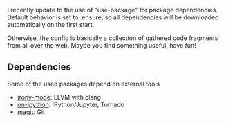 I recently update to the use of "use-package" for package
dependencies. Default behavior is set to :ensure, so all dependencies
will be downloaded automatically on the first start.

Otherwise, the config is basically a collection of gathered code
fragments from all over the web. Maybe you find something useful, have
fun!

## Dependencies
Some of the used packages depend on external tools
- [irony-mode](https://github.com/Sarcasm/irony-mode): LLVM with clang
- [on-ipython](https://github.com/gregsexton/ob-ipython): IPython/Jupyter, Tornado
- [magit](https://github.com/magit/magit): Git
